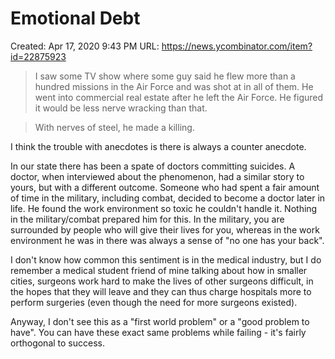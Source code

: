 # Emotional Debt

Created: Apr 17, 2020 9:43 PM
URL: https://news.ycombinator.com/item?id=22875923

> I saw some TV show where some guy said he flew more than a hundred missions in the Air Force and was shot at in all of them. He went into commercial real estate after he left the Air Force. He figured it would be less nerve wracking than that.

> With nerves of steel, he made a killing.

I think the trouble with anecdotes is there is always a counter anecdote.

In our state there has been a spate of doctors committing suicides. A doctor, when interviewed about the phenomenon, had a similar story to yours, but with a different outcome. Someone who had spent a fair amount of time in the military, including combat, decided to become a doctor later in life. He found the work environment so toxic he couldn't handle it. Nothing in the military/combat prepared him for this. In the military, you are surrounded by people who will give their lives for you, whereas in the work environment he was in there was always a sense of "no one has your back".

I don't know how common this sentiment is in the medical industry, but I do remember a medical student friend of mine talking about how in smaller cities, surgeons work hard to make the lives of other surgeons difficult, in the hopes that they will leave and they can thus charge hospitals more to perform surgeries (even though the need for more surgeons existed).

Anyway, I don't see this as a "first world problem" or a "good problem to have". You can have these exact same problems while failing - it's fairly orthogonal to success.